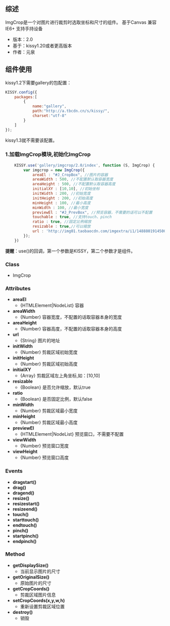 ## 综述ImgCrop是一个对图片进行裁剪时选取坐标和尺寸的组件。基于Canvas 兼容IE6+ 支持手持设备* 版本：2.0* 基于：kissy1.20或者更高版本* 作者：元泉## 组件使用kissy1.2下需要gallery的包配置：```javascriptKISSY.config({    packages:[        {            name:"gallery",            path:"http://a.tbcdn.cn/s/kissy/",            charset:"utf-8"        }    ]});```kissy1.3就不需要该配置。### 1.加载ImgCrop模块,初始化ImgCrop```javascript    KISSY.use('gallery/imgcrop/2.0/index', function (S, ImgCrop) {        var imgcrop = new ImgCrop({			areaEl : "#J_CropBox", //图片的容器			areaWidth : 500, //不配置默认取容器宽度			areaHeight : 500, //不配置默认取容器高度			initialXY : [10,10], //初始坐标			initWidth : 200, //初始宽度			initHeight : 200, //初始高度			minHeight : 100, //最小高度			minWidth : 100, //最小宽度			previewEl : "#J_PrevBox", //预览容器，不需要的话可以不配置			touchable : true, //支持touch、pinch            ratio : true, //固定比例缩放            resizable : true,//可以缩放			url : 'http://img01.taobaocdn.com/imgextra/i1/14888019145001501/T1_iIPXl8dXXXXXXXX_!!855984888-0-pix.jpg'		});    })```**提醒**：use()的回调，第一个参数是KISSY，第二个参数才是组件。### Class ###- ImgCrop### Attributes- **areaEl**   + {HTMLElement|NodeList} 容器- **areaWidth**   + {Number} 容器宽度，不配置的话取容器本身的宽度- **areaHeight**   + {Number} 容器高度，不配置的话取容器本身的高度- **url**   + {String} 图片的地址- **initWidth**   + {Number} 剪裁区域初始宽度- **initHeight**   + {Number} 剪裁区域初始高度- **initialXY**  + {Array} 剪裁区域左上角坐标,如：[10,10]- **resizable**  + {Boolean} 是否允许缩放，默认true- **ratio**  + {Boolean} 是否固定比例，默认false- **minWidth**  + {Number} 剪裁区域最小宽度- **minHeight**  + {Number} 剪裁区域最小高度- **previewEl**  + {HTMLElement|NodeList} 预览窗口，不需要不配置- **viewWidth**  + {Number} 预览窗口宽度- **viewHeight**  + {Number} 预览窗口高度### Events- **dragstart()**- **drag()**- **dragend()**- **resize()**- **resizestart()**- **resizeend()**- **touch()**- **starttouch()**- **endtouch()**- **pinch()**- **startpinch()**- **endpinch()**### Method- **getDisplaySize()**  + 当前显示图片的尺寸- **getOriginalSize()**  + 原始图片的尺寸- **getCropCoords()**  + 剪裁区域图片信息- **setCropCoords(x,y,w,h)**  + 重新设置剪裁区域位置- **destroy()**  + 销毁